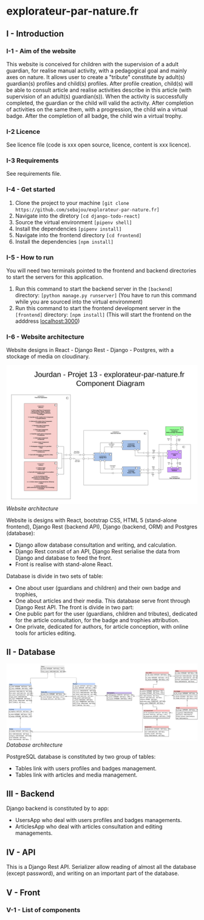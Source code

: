 # explorateur-par-nature.fr

## I - Introduction

### I-1 - Aim of the website
This website is conceived for children with the supervision of a adult guardian, for realise manual activity, 
with a pedagogical goal and mainly axes on nature. 
It allows user to create a "tribute" constitute by adult(s) guardian(s) profiles and child(s) profiles. 
After profile creation, child(s) will be able to consult article and realise activities describe in this article 
(with supervision of an adult(s) guardian(s)). 
When the activity is successfully completed, the guardian or the child will valid the activity. 
After completion of activities on the same them, with a progression, the child win a virtual badge. 
After the completion of all badge, the child win a virtual trophy.


### I-2 Licence

See licence file (code is xxx open source, licence, content is xxx licence). 

### I-3 Requirements

See requirements file. 

### I-4 - Get started

1. Clone the project to your machine ```[git clone https://github.com/sebajou/explorateur-par-nature.fr]```
2. Navigate into the diretory ```[cd django-todo-react]```
3. Source the virtual environment ```[pipenv shell]```
4. Install the dependencies ```[pipenv install]```
5. Navigate into the frontend directory ```[cd frontend]```
5. Install the dependencies ```[npm install]```

### I-5 - How to run
You will need two terminals pointed to the frontend and backend directories to start the servers for this application.

1. Run this command to start the backend server in the ```[backend]``` directory: ```[python manage.py runserver]``` (You have to run this command while you are sourced into the virtual environment)
2. Run this command to start the frontend development server in the ```[frontend]``` directory: ```[npm install]``` (This will start the frontend on the adddress [localhost:3000](http://localhost:3000))

### I-6 - Website architecture
Website designs in React - Django Rest - Django - Postgres, with a stockage of media on cloudinary. 

![explorateur-par-nature.fr website architecture](media/ex-par-nat_Component_diagram.png)
*Website architecture*

Website is designs with React, bootstrap CSS, HTML 5 (stand-alone frontend), 
Django Rest (backend API), Django (backend, ORM) and Postgres (database): 
+ Django allow database consultation and writing, and calculation. 
+ Django Rest consist of an API, Django Rest serialise the data from Django and database to feed the front. 
+ Front is realise with stand-alone React. 

Database is divide in two sets of table: 
+ One about user (guardians and children) and their own badge and trophies, 
+ One about articles and their media. 
This database serve front through Django Rest API.
The front is divide in two part: 
+ One public part for the user (guardians, children and tributes), 
dedicated for the article consultation, for the badge and trophies attribution. 
+ One private, dedicated for authors, for article conception, with online tools for articles editing. 

## II - Database

![Database architecture](media/DPM_ex-par-nat.png)
*Database architecture*

PostgreSQL database is constituted by two group of tables:
+ Tables link with users profiles and badges management. 
+ Tables link with articles and media management. 

## III - Backend

Django backend is constituted by to app: 
+ UsersApp who deal with users profiles and badges managements. 
+ ArticlesApp who deal with articles consultation and editing managements. 

## IV - API

This is a Django Rest API. Serializer allow reading of almost all the database (except password), 
and writing on an important part of the database.  

## V - Front

### V-1 - List of components

